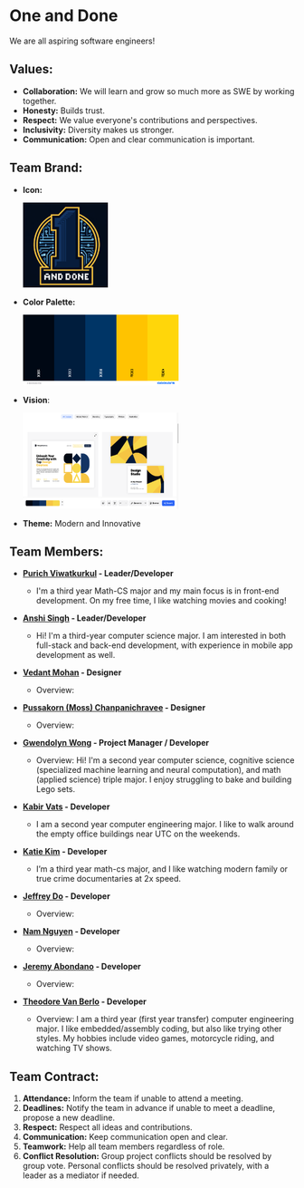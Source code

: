# One and Done
We are all aspiring software engineers!

## Values:
- **Collaboration:** We will learn and grow so much more as SWE by working together.
- **Honesty:** Builds trust.
- **Respect:** We value everyone's contributions and perspectives.
- **Inclusivity:** Diversity makes us stronger.
- **Communication:** Open and clear communication is important.

## Team Brand:
- **Icon:**
  
  <img src="branding/icon.png" width="150" height="150">
- **Color Palette:**

  <img src="branding/colorpalette.png" width="275" height="125">
- **Vision**:
  
   <img src="branding/vision.png" width="275" height="170">
- **Theme:** Modern and Innovative

## Team Members:
- **[Purich Viwatkurkul](https://github.com/pviwatkurkul) - Leader/Developer**
  - I'm a third year Math-CS major and my main focus is in front-end development. On my free time, I like watching movies and cooking!

- **[Anshi Singh](https://anshisinghh.github.io/Personal-Portfolio/) - Leader/Developer**
  - Hi! I'm a third-year computer science major. I am interested in both full-stack and back-end development, with experience in mobile app development as well.

- **[Vedant Mohan](https://github.com/VedantMohann) - Designer**
  - Overview:

- **[Pussakorn (Moss) Chanpanichravee](https://github.com/PussakornCH) - Designer** 
  - Overview: 

- **[Gwendolyn Wong](https://github.com/gewnwong) - Project Manager / Developer** 
  - Overview: Hi! I'm a second year computer science, cognitive science (specialized machine learning and neural computation), and math (applied science) triple major. I enjoy struggling to bake and building Lego sets.

- **[Kabir Vats](https://github.com/kabir-vats) - Developer** 
  - I am a second year computer engineering major. I like to walk around the empty office buildings near UTC on the weekends. 

- **[Katie Kim](https://github.com/katieki) - Developer** 
  - I’m a third year math-cs major, and I like watching modern family or true crime documentaries at 2x speed.

- **[Jeffrey Do](https://github.com/Doughster) - Developer** 
  - Overview: 

- **[Nam Nguyen](https://github.com/afacade) - Developer**
  - Overview:

- **[Jeremy Abondano](https://github.com/Jabo10) - Developer** 
  - Overview: 

- **[Theodore Van Berlo](https://github.com/TheodoreVB) - Developer**
  - Overview: I am a third year (first year transfer) computer engineering major. I like embedded/assembly coding, but also like trying other styles. My hobbies include video games, motorcycle riding, and watching TV shows.
 
## Team Contract:
1. **Attendance:** Inform the team if unable to attend a meeting.
2. **Deadlines:** Notify the team in advance if unable to meet a deadline, propose a new deadline.
3. **Respect:** Respect all ideas and contributions.
4. **Communication:** Keep communication open and clear.
5. **Teamwork:** Help all team members regardless of role.
6. **Conflict Resolution:** Group project conflicts should be resolved by group vote. Personal conflicts should be resolved privately, with a leader as a mediator if needed.
